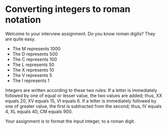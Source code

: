 # Converting integers to roman notation

Welcome to your interview assignment. Do you know roman digits?
They are quite easy.
* The M represents 1000
* The D represents 500
* The C represents 100
* The L represents 50
* The X represents 10
* The V represents 5
* The I represents 1

Integers are written according to these two rules: If a letter is
immediately followed by one of equal or lesser value, the two values
are added; thus, XX equals 20, XV equals 15, VI equals 6. If a letter
is immediately followed by one of greater value, the first is
subtracted from the second; thus, IV equals 4, XL equals 40, CM
equals 900.

Your assignment is to format the input integer, to a roman digit.


